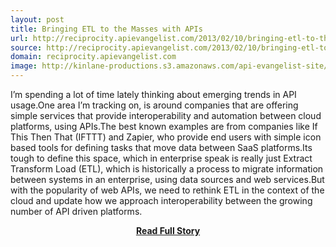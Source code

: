 ```yaml
---
layout: post
title: Bringing ETL to the Masses with APIs
url: http://reciprocity.apievangelist.com/2013/02/10/bringing-etl-to-the-masses-with-apis/
source: http://reciprocity.apievangelist.com/2013/02/10/bringing-etl-to-the-masses-with-apis/
domain: reciprocity.apievangelist.com
image: http://kinlane-productions.s3.amazonaws.com/api-evangelist-site/blog/Tag-Cloud-API-Automation.png
---
```


<p>I’m spending a lot of time lately thinking about emerging trends in API usage.One area I’m tracking on, is around companies that are offering simple services that provide interoperability and automation between cloud platforms, using APIs.The best known examples are from companies like If This Then That (IFTTT) and Zapier, who provide end users with simple icon based tools for defining tasks that move data between SaaS platforms.Its tough to define this space, which in enterprise speak is really just Extract Transform Load (ETL), which is historically a process to migrate information between systems in an enterprise, using data sources and web services.But with the popularity of web APIs, we need to rethink ETL in the context of the cloud and update how we approach interoperability between the growing number of API driven platforms.</p>
<center><p><a href="http://reciprocity.apievangelist.com/2013/02/10/bringing-etl-to-the-masses-with-apis/" style='padding:25px; font-sze:18px; font-weight: bold;'>Read Full Story</a></p></center>
